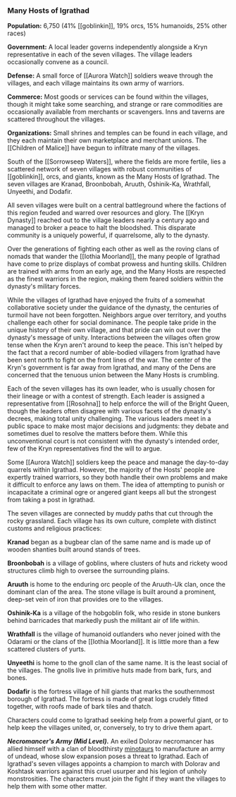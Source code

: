 ### Many Hosts of Igrathad

**Population:** 6,750 (41% [[goblinkin]], 19% orcs, 15% humanoids, 25% other races)

**Government:** A local leader governs independently alongside a Kryn representative in each of the seven villages. The village leaders occasionally convene as a council.

**Defense:** A small force of [[Aurora Watch]] soldiers weave through the villages, and each village maintains its own army of warriors.

**Commerce:** Most goods or services can be found within the villages, though it might take some searching, and strange or rare commodities are occasionally available from merchants or scavengers. Inns and taverns are scattered throughout the villages.

**Organizations:** Small shrines and temples can be found in each village, and they each maintain their own marketplace and merchant unions. The [[Children of Malice]] have begun to infiltrate many of the villages.

South of the [[Sorrowseep Waters]], where the fields are more fertile, lies a scattered network of seven villages with robust communities of [[goblinkin]], orcs, and giants, known as the Many Hosts of Igrathad. The seven villages are Kranad, Broonbobah, Aruuth, Oshinik-Ka, Wrathfall, Unyeethi, and Dodafir.

All seven villages were built on a central battleground where the factions of this region feuded and warred over resources and glory. The [[Kryn Dynasty]] reached out to the village leaders nearly a century ago and managed to broker a peace to halt the bloodshed. This disparate community is a uniquely powerful, if quarrelsome, ally to the dynasty.

Over the generations of fighting each other as well as the roving clans of nomads that wander the [[Iothia Moorland]], the many people of Igrathad have come to prize displays of combat prowess and hunting skills. Children are trained with arms from an early age, and the Many Hosts are respected as the finest warriors in the region, making them feared soldiers within the dynasty's military forces.

While the villages of Igrathad have enjoyed the fruits of a somewhat collaborative society under the guidance of the dynasty, the centuries of turmoil have not been forgotten. Neighbors argue over territory, and youths challenge each other for social dominance. The people take pride in the unique history of their own village, and that pride can win out over the dynasty's message of unity. Interactions between the villages often grow tense when the Kryn aren't around to keep the peace. This isn't helped by the fact that a record number of able-bodied villagers from Igrathad have been sent north to fight on the front lines of the war. The center of the Kryn's government is far away from Igrathad, and many of the Dens are concerned that the tenuous union between the Many Hosts is crumbling.

Each of the seven villages has its own leader, who is usually chosen for their lineage or with a contest of strength. Each leader is assigned a representative from [[Rosohna]] to help enforce the will of the Bright Queen, though the leaders often disagree with various facets of the dynasty's decrees, making total unity challenging. The various leaders meet in a public space to make most major decisions and judgments: they debate and sometimes duel to resolve the matters before them. While this unconventional court is not consistent with the dynasty's intended order, few of the Kryn representatives find the will to argue.

Some [[Aurora Watch]] soldiers keep the peace and manage the day-to-day quarrels within Igrathad. However, the majority of the Hosts' people are expertly trained warriors, so they both handle their own problems and make it difficult to enforce any laws on them. The idea of attempting to punish or incapacitate a criminal ogre or angered giant keeps all but the strongest from taking a post in Igrathad.

The seven villages are connected by muddy paths that cut through the rocky grassland. Each village has its own culture, complete with distinct customs and religious practices:

**Kranad** began as a bugbear clan of the same name and is made up of wooden shanties built around stands of trees.

**Broonbobah** is a village of goblins, where clusters of huts and rickety wood structures climb high to oversee the surrounding plains.

**Aruuth** is home to the enduring orc people of the Aruuth-Uk clan, once the dominant clan of the area. The stone village is built around a prominent, deep-set vein of iron that provides ore to the villages.

**Oshinik-Ka** is a village of the hobgoblin folk, who reside in stone bunkers behind barricades that markedly push the militant air of life within.

**Wrathfall** is the village of humanoid outlanders who never joined with the Odarami or the clans of the [[Iothia Moorland]]. It is little more than a few scattered clusters of yurts.

**Unyeethi** is home to the gnoll clan of the same name. It is the least social of the villages. The gnolls live in primitive huts made from bark, furs, and bones.

**Dodafir** is the fortress village of hill giants that marks the southernmost borough of Igrathad. The fortress is made of great logs crudely fitted together, with roofs made of bark tiles and thatch.

Characters could come to Igrathad seeking help from a powerful giant, or to help keep the villages united, or, conversely, to try to drive them apart.

_**Necromancer's Army (Mid Level).**_ An exiled Dolorav necromancer has allied himself with a clan of bloodthirsty [minotaurs](https://www.dndbeyond.com/monsters/minotaur) to manufacture an army of undead, whose slow expansion poses a threat to Igrathad. Each of Igrathad's seven villages appoints a champion to march with Dolorav and Koshtask warriors against this cruel usurper and his legion of unholy monstrosities. The characters must join the fight if they want the villages to help them with some other matter.